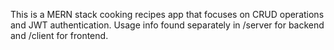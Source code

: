 This is a MERN stack cooking recipes app that focuses on CRUD operations and JWT authentication.
Usage info found separately in /server for backend and /client for frontend.
